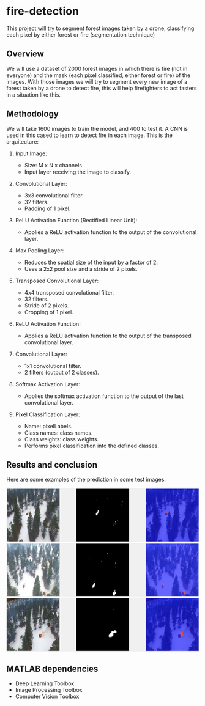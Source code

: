 # fire-detection
This project will try to segment forest images taken by a drone, classifying each pixel by either forest or fire (segmentation technique)

## Overview
We will use a dataset of 2000 forest images in which there is fire (not in everyone) and the mask (each pixel classified, either forest or fire) of the images.
With those images we will try to segment every new image of a forest taken by a drone to detect fire, this will help firefighters to act fasters in a situation like this.

## Methodology
We will take 1600 images to train the model, and 400 to test it. A CNN is used in this cased to learn to detect fire in each image. This is the arquitecture:

1. Input Image:
   - Size: M x N x channels
   - Input layer receiving the image to classify.

2. Convolutional Layer:
   - 3x3 convolutional filter.
   - 32 filters.
   - Padding of 1 pixel.

3. ReLU Activation Function (Rectified Linear Unit):
   - Applies a ReLU activation function to the output of the convolutional layer.

4. Max Pooling Layer:
   - Reduces the spatial size of the input by a factor of 2.
   - Uses a 2x2 pool size and a stride of 2 pixels.

5. Transposed Convolutional Layer:
   - 4x4 transposed convolutional filter.
   - 32 filters.
   - Stride of 2 pixels.
   - Cropping of 1 pixel.

6. ReLU Activation Function:
   - Applies a ReLU activation function to the output of the transposed convolutional layer.

7. Convolutional Layer:
   - 1x1 convolutional filter.
   - 2 filters (output of 2 classes).

8. Softmax Activation Layer:
   - Applies the softmax activation function to the output of the last convolutional layer.

9. Pixel Classification Layer:
   - Name: pixelLabels.
   - Class names: class names.
   - Class weights: class weights.
   - Performs pixel classification into the defined classes.

## Results and conclusion

Here are some examples of the prediction in some test images:

![Example 1](images/example1.png)
![Example 2](images/example2.png)
![Example 3](images/example3.png)

## MATLAB dependencies
- Deep Learning Toolbox
- Image Processing Toolbox
- Computer Vision Toolbox

